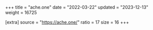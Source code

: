 +++
title = "ache.one"
date = "2022-03-22"
updated = "2023-12-13"
weight = 16725

[extra]
source = "https://ache.one/"
ratio = 17
size = 16
+++
